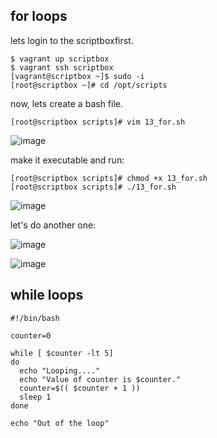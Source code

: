 ## for loops

lets login to the scriptboxfirst.

```
$ vagrant up scriptbox
$ vagrant ssh scriptbox
[vagrant@scriptbox ~]$ sudo -i
[root@scriptbox ~]# cd /opt/scripts
```

now, lets create a bash file.

```
[root@scriptbox scripts]# vim 13_for.sh
```

![image](https://github.com/bengisugelin/DevOps/assets/113550043/a091512c-ef21-4100-825d-b80d19ff3a1f)

make it executable and run:
```
[root@scriptbox scripts]# chmod +x 13_for.sh
[root@scriptbox scripts]# ./13_for.sh
```

![image](https://github.com/bengisugelin/DevOps/assets/113550043/ff8e749d-c2fb-4304-bd24-3d12fa093d74)


let's do another one:

![image](https://github.com/bengisugelin/DevOps/assets/113550043/d8b277ce-64d6-40b4-a73f-80f5b3e54045)

![image](https://github.com/bengisugelin/DevOps/assets/113550043/e47427d0-3e97-4486-82cd-91c1b355fcb3)


## while loops

```
#!/bin/bash

counter=0

while [ $counter -lt 5]
do
  echo "Looping...."
  echo "Value of counter is $counter."
  counter=$(( $counter + 1 ))
  sleep 1
done

echo "Out of the loop"
```
